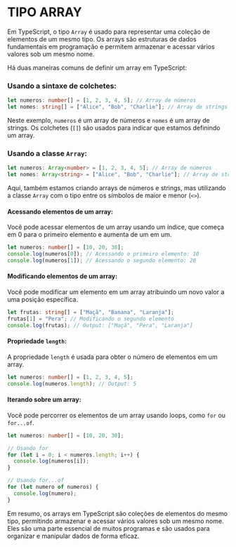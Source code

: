 # TIPO ARRAY
Em TypeScript, o tipo `Array` é usado para representar uma coleção de elementos de um mesmo tipo. Os arrays são estruturas de dados fundamentais em programação e permitem armazenar e acessar vários valores sob um mesmo nome.

Há duas maneiras comuns de definir um array em TypeScript:

### Usando a sintaxe de colchetes:

```typescript
let numeros: number[] = [1, 2, 3, 4, 5]; // Array de números
let nomes: string[] = ["Alice", "Bob", "Charlie"]; // Array de strings
```

Neste exemplo, `numeros` é um array de números e `nomes` é um array de strings. Os colchetes (`[]`) são usados para indicar que estamos definindo um array.

### Usando a classe `Array`:

```typescript
let numeros: Array<number> = [1, 2, 3, 4, 5]; // Array de números
let nomes: Array<string> = ["Alice", "Bob", "Charlie"]; // Array de strings
```

Aqui, também estamos criando arrays de números e strings, mas utilizando a classe `Array` com o tipo entre os símbolos de maior e menor (`<>`).

#### Acessando elementos de um array:

Você pode acessar elementos de um array usando um índice, que começa em 0 para o primeiro elemento e aumenta de um em um.

```typescript
let numeros: number[] = [10, 20, 30];
console.log(numeros[0]); // Acessando o primeiro elemento: 10
console.log(numeros[1]); // Acessando o segundo elemento: 20
```

#### Modificando elementos de um array:

Você pode modificar um elemento em um array atribuindo um novo valor a uma posição específica.

```typescript
let frutas: string[] = ["Maçã", "Banana", "Laranja"];
frutas[1] = "Pera"; // Modificando o segundo elemento
console.log(frutas); // Output: ["Maçã", "Pera", "Laranja"]
```

#### Propriedade `length`:

A propriedade `length` é usada para obter o número de elementos em um array.

```typescript
let numeros: number[] = [1, 2, 3, 4, 5];
console.log(numeros.length); // Output: 5
```

#### Iterando sobre um array:

Você pode percorrer os elementos de um array usando loops, como `for` ou `for...of`.

```typescript
let numeros: number[] = [10, 20, 30];

// Usando for
for (let i = 0; i < numeros.length; i++) {
  console.log(numeros[i]);
}

// Usando for...of
for (let numero of numeros) {
  console.log(numero);
}
```

Em resumo, os arrays em TypeScript são coleções de elementos do mesmo tipo, permitindo armazenar e acessar vários valores sob um mesmo nome. Eles são uma parte essencial de muitos programas e são usados para organizar e manipular dados de forma eficaz.
